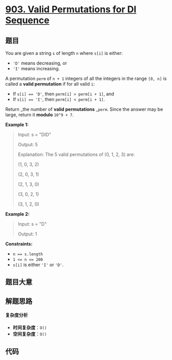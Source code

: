 # [903. Valid Permutations for DI Sequence](https://leetcode.com/problems/valid-permutations-for-di-sequence/)

## 题目

You are given a string `s` of length `n` where `s[i]` is either:

- `'D'` means decreasing, or
- `'I'` means increasing.

A permutation `perm` of `n + 1` integers of all the integers in the range `[0,
n]` is called a **valid permutation** if for all valid `i`:

- If `s[i] == 'D'`, then `perm[i] > perm[i + 1]`, and
- If `s[i] == 'I'`, then `perm[i] < perm[i + 1]`.

Return _the number of **valid permutations** _`perm`. Since the answer may be
large, return it **modulo** `10^9 + 7`.

**Example 1:**

> Input: s = "DID"
>
> Output: 5
>
> Explanation: The 5 valid permutations of (0, 1, 2, 3) are:
>
> (1, 0, 3, 2)
>
> (2, 0, 3, 1)
>
> (2, 1, 3, 0)
>
> (3, 0, 2, 1)
>
> (3, 1, 2, 0)

**Example 2:**

> Input: s = "D"
>
> Output: 1

**Constraints:**

- `n == s.length`
- `1 <= n <= 200`
- `s[i]` is either `'I'` or `'D'`.

## 题目大意

## 解题思路

#### 复杂度分析

- **时间复杂度**：`O()`
- **空间复杂度**：`O()`

## 代码

```javascript

```
